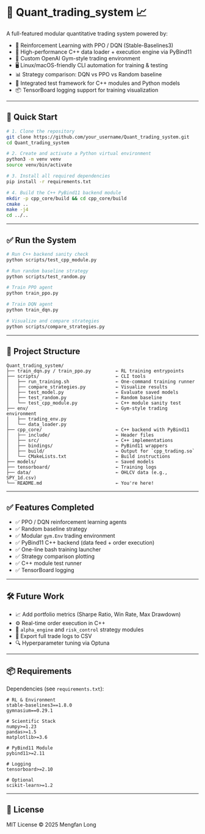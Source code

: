 # 🧠 Quant_trading_system 📈

A full-featured modular quantitative trading system powered by:

- 🤖 Reinforcement Learning with PPO / DQN (Stable-Baselines3)
- 🧠 High-performance C++ data loader + execution engine via PyBind11
- 🧩 Custom OpenAI Gym-style trading environment
- 🖥️ Linux/macOS-friendly CLI automation for training & testing
- 📊 Strategy comparison: DQN vs PPO vs Random baseline
- 🧪 Integrated test framework for C++ modules and Python models
- 📦 TensorBoard logging support for training visualization

---

## 🚀 Quick Start

```bash
# 1. Clone the repository
git clone https://github.com/your_username/Quant_trading_system.git
cd Quant_trading_system

# 2. Create and activate a Python virtual environment
python3 -m venv venv
source venv/bin/activate

# 3. Install all required dependencies
pip install -r requirements.txt

# 4. Build the C++ PyBind11 backend module
mkdir -p cpp_core/build && cd cpp_core/build
cmake ..
make -j4
cd ../..
```

---

## ✅ Run the System

```bash
# Run C++ backend sanity check
python scripts/test_cpp_module.py

# Run random baseline strategy
python scripts/test_random.py

# Train PPO agent
python train_ppo.py

# Train DQN agent
python train_dqn.py

# Visualize and compare strategies
python scripts/compare_strategies.py
```

---

## 📁 Project Structure

```
Quant_trading_system/
├── train_dqn.py / train_ppo.py         ← RL training entrypoints
├── scripts/                            ← CLI tools
│   ├── run_training.sh                 ← One-command training runner
│   ├── compare_strategies.py           ← Visualize results
│   ├── test_model.py                   ← Evaluate saved models
│   ├── test_random.py                  ← Random baseline
│   └── test_cpp_module.py              ← C++ module sanity test
├── env/                                ← Gym-style trading environment
│   ├── trading_env.py
│   └── data_loader.py
├── cpp_core/                           ← C++ backend with PyBind11
│   ├── include/                        ← Header files
│   ├── src/                            ← C++ implementations
│   ├── bindings/                       ← PyBind11 wrappers
│   ├── build/                          ← Output for `cpp_trading.so`
│   └── CMakeLists.txt                  ← Build instructions
├── models/                             ← Saved models
├── tensorboard/                        ← Training logs
├── data/                               ← OHLCV data (e.g., SPY_1d.csv)
└── README.md                           ← You're here!
```

---

## ✅ Features Completed

- ✅ PPO / DQN reinforcement learning agents
- ✅ Random baseline strategy
- ✅ Modular `gym.Env` trading environment
- ✅ PyBind11 C++ backend (data feed + order execution)
- ✅ One-line bash training launcher
- ✅ Strategy comparison plotting
- ✅ C++ module test runner
- ✅ TensorBoard logging

---

## 🛠️ Future Work

- 📈 Add portfolio metrics (Sharpe Ratio, Win Rate, Max Drawdown)
- ⚙️ Real-time order execution in C++
- 🧠 `alpha_engine` and `risk_control` strategy modules
- 📁 Export full trade logs to CSV
- 🔍 Hyperparameter tuning via Optuna

---

## 📦 Requirements

Dependencies (see `requirements.txt`):

```
# RL & Environment
stable-baselines3==1.8.0
gymnasium==0.29.1

# Scientific Stack
numpy>=1.23
pandas>=1.5
matplotlib>=3.6

# PyBind11 Module
pybind11>=2.11

# Logging
tensorboard>=2.10

# Optional
scikit-learn>=1.2
```

---

## 📄 License

MIT License © 2025 Mengfan Long

